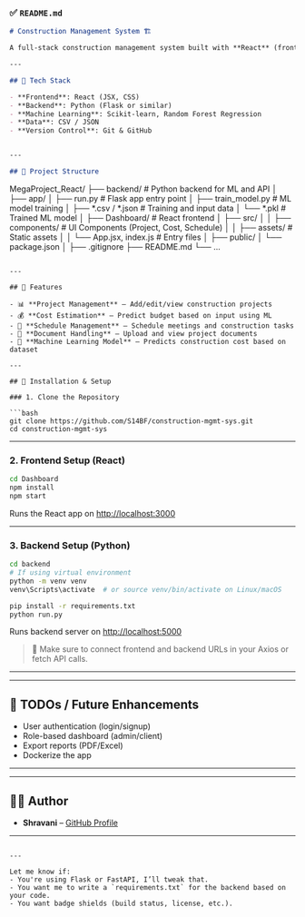 

### ✅ `README.md`

```markdown
# Construction Management System 🏗️

A full-stack construction management system built with **React** (frontend) and **Python** (backend) for estimating construction costs, managing projects, meetings, and documentation — integrated with a machine learning model for cost prediction.

---

## 🧰 Tech Stack

- **Frontend**: React (JSX, CSS)
- **Backend**: Python (Flask or similar)
- **Machine Learning**: Scikit-learn, Random Forest Regression
- **Data**: CSV / JSON
- **Version Control**: Git & GitHub


---

## 📁 Project Structure

```

MegaProject\_React/
├── backend/                       # Python backend for ML and API
│   ├── app/
│   ├── run.py                    # Flask app entry point
│   ├── train\_model.py           # ML model training
│   ├── \*.csv / \*.json           # Training and input data
│   └── \*.pkl                    # Trained ML model
│
├── Dashboard/                    # React frontend
│   ├── src/
│   │   ├── components/          # UI Components (Project, Cost, Schedule)
│   │   ├── assets/              # Static assets
│   │   └── App.jsx, index.js   # Entry files
│   ├── public/
│   └── package.json
│
├── .gitignore
├── README.md
└── ...

````

---

## 🚀 Features

- 📊 **Project Management** – Add/edit/view construction projects
- 💰 **Cost Estimation** – Predict budget based on input using ML
- 📅 **Schedule Management** – Schedule meetings and construction tasks
- 📂 **Document Handling** – Upload and view project documents
- 🤖 **Machine Learning Model** – Predicts construction cost based on dataset

---

## 🔧 Installation & Setup

### 1. Clone the Repository

```bash
git clone https://github.com/S14BF/construction-mgmt-sys.git
cd construction-mgmt-sys
````

---

### 2. Frontend Setup (React)

```bash
cd Dashboard
npm install
npm start
```

Runs the React app on [http://localhost:3000](http://localhost:3000)

---

### 3. Backend Setup (Python)

```bash
cd backend
# If using virtual environment
python -m venv venv
venv\Scripts\activate  # or source venv/bin/activate on Linux/macOS

pip install -r requirements.txt
python run.py
```

Runs backend server on [http://localhost:5000](http://localhost:5000)

> 🔁 Make sure to connect frontend and backend URLs in your Axios or fetch API calls.

---

---

## 📌 TODOs / Future Enhancements

* User authentication (login/signup)
* Role-based dashboard (admin/client)
* Export reports (PDF/Excel)
* Dockerize the app

---


---

## 🙋‍♀️ Author

* **Shravani** – [GitHub Profile](https://github.com/S14BF)

---

```

---

Let me know if:
- You're using Flask or FastAPI, I’ll tweak that.
- You want me to write a `requirements.txt` for the backend based on your code.
- You want badge shields (build status, license, etc.).

```
